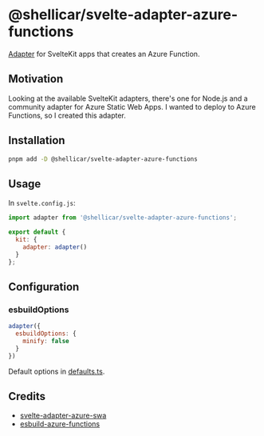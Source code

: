 # @shellicar/svelte-adapter-azure-functions

[Adapter](https://svelte.dev/docs/kit/adapters) for SvelteKit apps that creates an Azure Function.

## Motivation

Looking at the available SvelteKit adapters, there's one for Node.js and a community adapter for Azure Static Web Apps. I wanted to deploy to Azure Functions, so I created this adapter.

## Installation

```bash
pnpm add -D @shellicar/svelte-adapter-azure-functions
```

## Usage

In `svelte.config.js`:
```js
import adapter from '@shellicar/svelte-adapter-azure-functions';

export default {
  kit: {
    adapter: adapter()
  }
};
```

## Configuration

### esbuildOptions

```js
adapter({
  esbuildOptions: {
    minify: false
  }
})
```

Default options in [defaults.ts](./src/defaults.ts).

## Credits

* [svelte-adapter-azure-swa](https://github.com/geoffrich/svelte-adapter-azure-swa)
* [esbuild-azure-functions](https://github.com/beyerleinf/esbuild-azure-functions)
